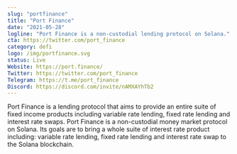 ```yaml
---
slug: "portfinance"
title: "Port Finance"
date: "2021-05-28"
logline: "Port Finance is a non-custodial lending protocol on Solana."
cta: https://twitter.com/port_finance
category: defi
logo: /img/portfinance.svg
status: Live
Website: https://port.finance/
Twitter: https://twitter.com/port_finance
Telegram: https://t.me/port_finance
Discord: https://discord.com/invite/nAMXAYhTb2
---
```


Port Finance is a lending protocol that aims to provide an entire suite of fixed income products including variable rate lending, fixed rate lending and interest rate swaps. Port Finance is a non-custodial money market protocol on Solana. Its goals are to bring a whole suite of interest rate product including: variable rate lending, fixed rate lending and interest rate swap to the Solana blockchain.
